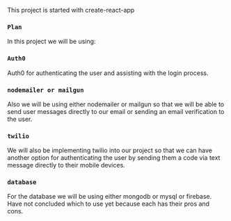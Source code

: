 This project is started with create-react-app

### `Plan`
In this project we will be using:

### `Auth0`
Auth0 for authenticating the user and assisting with the login process.

### `nodemailer or mailgun`
Also we will be using either nodemailer or mailgun so that we will be able to send user messages directly to our email or sending an email verification to the user. 

### `twilio`
We will also be implementing twilio into our project so that we can have another option for authenticating the user by sending them a code via text message directly to their mobile devices. 

### `database`
For the database we will be using either mongodb or mysql or firebase. Have not concluded which to use yet because each has their pros and cons.


